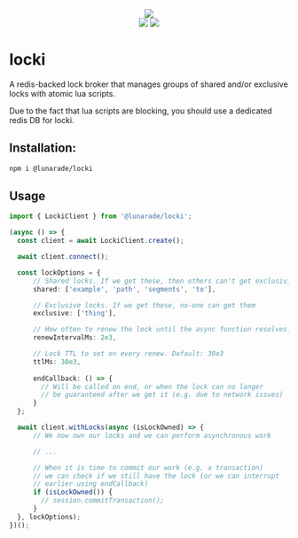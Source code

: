 <div align="center">
    <img src="https://user-images.githubusercontent.com/3382344/150687699-b75b87ef-e0ed-47a5-9ed7-fd24db135527.png"/><br>
    <img src="https://img.shields.io/badge/coverage-98.73%25-green"/>
    <img src="https://img.shields.io/badge/build-passing-green"/>
</div>

# locki

A redis-backed lock broker that manages groups of shared and/or exclusive locks with atomic lua scripts.

Due to the fact that lua scripts are blocking, you should use a dedicated redis DB for locki.

## Installation:

```sh
npm i @lunarade/locki
```

## Usage

```ts
import { LockiClient } from '@lunarade/locki';

(async () => {
  const client = await LockiClient.create();

  await client.connect();

  const lockOptions = {
      // Shared locks. If we get these, then others can't get exclusivity
      shared: ['example', 'path', 'segments', 'to'],

      // Exclusive locks. If we get these, no-one can get them
      exclusive: ['thing'],

      // How often to renew the lock until the async function resolves. Default: 2e3
      renewIntervalMs: 2e3,

      // Lock TTL to set on every renew. Default: 30e3
      ttlMs: 30e3,
      
      endCallback: () => {
        // Will be called on end, or when the lock can no longer
        // be guaranteed after we get it (e.g. due to network issues)
      }
  };

  await client.withLocks(async (isLockOwned) => {
      // We now own our locks and we can perform asynchronous work

      // ...

      // When it is time to commit our work (e.g. a transaction)
      // we can check if we still have the lock (or we can interrupt
      // earlier using endCallback)
      if (isLockOwned()) {
        // session.commitTransaction();
      }
  }, lockOptions);
})();
```
